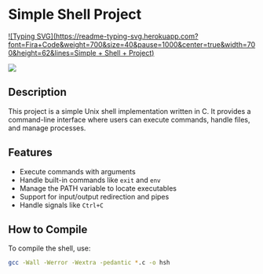 # Simple Shell Project
[![Typing SVG](https://readme-typing-svg.herokuapp.com?font=Fira+Code&weight=700&size=40&pause=1000&center=true&width=700&height=62&lines=Simple + Shell + Project)](https://git.io/typing-svg)

![](https://www.commentcoder.com/static/bd7bd17f9fccb49b563e643f73bc87b3/b17f8/c-Shell.jpg)
## Description
This project is a simple Unix shell implementation written in C. It provides a command-line interface where users can execute commands, handle files, and manage processes.

## Features
- Execute commands with arguments
- Handle built-in commands like `exit` and `env`
- Manage the PATH variable to locate executables
- Support for input/output redirection and pipes
- Handle signals like `Ctrl+C`

## How to Compile
To compile the shell, use:
```bash
gcc -Wall -Werror -Wextra -pedantic *.c -o hsh
